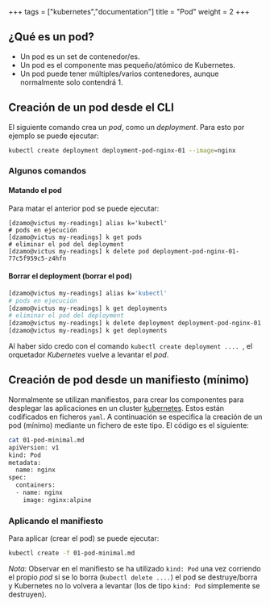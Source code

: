 +++
tags = ["kubernetes","documentation"]
title = "Pod"
weight = 2
+++

## ¿Qué es un pod?

- Un pod es un set de contenedor/es.
- Un pod es el componente mas pequeño/atómico de Kubernetes.
- Un pod puede tener múltiples/varios contenedores, aunque normalmente solo contendrá 1.

## Creación de un pod desde el CLI

El siguiente comando crea un _pod_, como un _deployment_. Para esto por ejemplo se puede ejecutar:

```bash
kubectl create deployment deployment-pod-nginx-01 --image=nginx 
```

### Algunos comandos

#### Matando el pod

Para matar el anterior pod se puede ejecutar:

```
[dzamo@victus my-readings] alias k='kubectl'
# pods en ejecución
[dzamo@victus my-readings] k get pods
# eliminar el pod del deployment
[dzamo@victus my-readings] k delete pod deployment-pod-nginx-01-77c5f959c5-z4hfn
```

#### Borrar el deployment (borrar el pod)

```bash
[dzamo@victus my-readings] alias k='kubectl'
# pods en ejecución
[dzamo@victus my-readings] k get deployments
# eliminar el pod del deployment
[dzamo@victus my-readings] k delete deployment deployment-pod-nginx-01
[dzamo@victus my-readings] k get deployments
```


Al haber sido credo con el comando `kubectl create deployment .... `, el orquetador _Kubernetes_ vuelve a levantar el _pod_.

## Creación de pod desde un manifiesto (mínimo)

Normalmente se utilizan manifiestos, para crear los componentes para desplegar las aplicaciones en un cluster [kubernetes](https://kubernetes.io). Estos están codificados en ficheros `yaml`. A continuación se especifica la creación de un pod (mínimo) mediante un fichero de este tipo. El código es el siguiente:

```bash
cat 01-pod-minimal.md
apiVersion: v1
kind: Pod
metadata:
  name: nginx
spec:
  containers:
  - name: nginx
    image: nginx:alpine
```

### Aplicando el manifiesto

Para aplicar (crear el pod) se puede ejecutar: 

```bash
kubectl create -f 01-pod-minimal.md
```

_Nota:_ Observar en el manifiesto se ha utilizado `kind: Pod` una vez corriendo el propio _pod_ si se lo borra (`kubectl delete ....`) el pod se destruye/borra y Kubernetes no lo volvera a levantar (los de tipo `kind: Pod` simplemente se destruyen).
